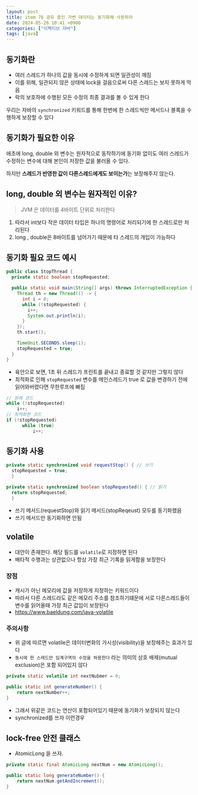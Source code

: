 ```yaml
---
layout: post
title: item 78 공유 중인 가변 데이터는 동기화해 사용하라
date: 2024-05-26 10:41 +0900
categories: ["이펙티브 자바"]
tags: [java]
---
```


## 동기화란

- 여러 스레드가 하나의 값을 동시에 수정하게 되면 일관성이 깨짐
- 이를 위해, 일관되지 않은 상태에 lock을 걸음으로써 다른 스레드는 보지 못하게 막음
- 락의 보호하에 수행된 모든 수정의 최종 결과를 볼 수 있게 한다

우리는 자바의 `synchronized` 키워드를 통해 한번에 한 스레드씩만 메서드나 블록을 수행하게 보장할 수 있다


## 동기화가 필요한 이유

애초에 long, double 외 변수는 원자적으로 동작하기에 동기화 없이도 여러 스레드가 수정하는 변수에 대해
본인이 저장한 값을 불러올 수 있다.

하지만 **스레드가 반영한 값이 다른스레드에게도 보이는가**는 보장해주지 않는다.


## long, double 외 변수는 원자적인 이유?

> JVM 은 데이터를 4바이트 단위로 처리한다

1. 따라서 int보다 작은 데이터 타입은 하나의 명령어로 처리되기에 한 스레드로만 처리된다
2. long , double은 8바이트를 넘어가기 때문에 타 스레드의 개입이 가능하다


## 동기화 필요 코드 예시

```java
public class StopThread {
  private static boolean stopRequested;

  public static void main(String[] args) throws InterruptedException {
    Thread th = new Thread(() -> {
      int i = 0;
      while (!stopRequested) {
        i++;
        System.out.println(i);
      }
    });
    th.start();

    TimeUnit.SECONDS.sleep(1);
    stopRequested = true;
  }
}
```

- 육안으로 보면, 1초 뒤 스레드가 프린트를 끝내고 종료할 것 같지만 그렇지 않다
- 최적화로 인해 `stopRequested` 변수를 메인스레드가 true 로 값을 변경하기 전에 읽어와버렸다면 무한루프에 빠짐

```java
// 원래 코드
while (!stopRequested)    
    i++; 
// 최적화한 코드
if (!stopRequested)    
      while (true)        
          i++;
```


## 동기화 사용

```java
private static synchronized void requestStop() { // 쓰기
  stopRequested = true;
  }

private static synchronized boolean stopRequested() { // 읽기
  return stopRequested;
  }
```

- 쓰기 메서드(requestStop)와 읽기 메서드(stopReqeust) 모두를 동기화했음
- 쓰기 메서드만 동기화하면 안됨

## volatile
- 대안이 존재한다. 해당 필드를 `volatile`로 지정하면 된다
- 배타적 수행과는 상관없으나 항상 가장 최근 기록을 읽게함을 보장한다

### 장점
- 캐시가 아닌 메모리에 값을 저장하게 지정하는 키워드이다
- 따라서 다른 스레드라도 같은 메모리 주소를 참조하기떄문에 서로 다른스레드들이 변수를 읽어올때 가장 최근 값임이 보장된다
- https://www.baeldung.com/java-volatile


### 주의사항 
- 위 글에 따르면 volatile은 데이터변화의 가시성(visibility)을 보장헤주는 효과가 있다
- `동시에 한 스레드만 임계구역의 수정을 허용한다` 라는 의미의 상호 배제(mutual exclusion)은 포함 되어있지 않다

```java
private static volatile int nextNubmer = 0;

public static int generateNumber() {
	return nextNumber++;
}
```

- 그래서 위같은 코드는 연산이 포함되어있기 때문에 동기화가 보장되지 않는다
- synchronized를 쓰자 이런경우

## lock-free 안전 클래스

- AtomicLong 을 쓰자.

```java
private static final AtomicLong nextNum = new AtomicLong();

public static long generateNumber() {
	return nextNum.getAndIncrement();
}
```



